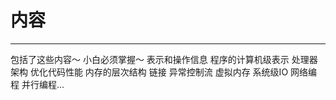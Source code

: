 # 内容
------------
包括了这些内容～
小白必须掌握～
表示和操作信息
程序的计算机级表示
处理器架构
优化代码性能
内存的层次结构
链接
异常控制流
虚拟内存
系统级IO
网络编程
并行编程...
